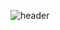 ![header](https://capsule-render.vercel.app/api?type=wave&color=auto&&height=300&section=header&text=Swxp%20Github!&fontSize=60&fontAlignY=40&desc=Hello,world!&descSize=20&descAlign=55&descAlignY=50)